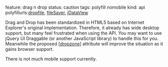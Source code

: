 feature: drag n drop
status: caution
tags: polyfill nomobile
kind: api
polyfillurls:[dropfile](https://github.com/MrSwitch/dropfile), [fileSaver](https://github.com/eligrey/FileSaver.js), [jDataView](https://github.com/vjeux/jDataView)

Drag and Drop has been standardized in HTML5 based on Internet Explorer's original implementation. Therefore, it already has wide desktop support, but many feel frustrated when using the API. You may want to use jQuery UI Draggable (or another JavaScript library) to handle this for you. Meanwhile the proposed [[dropzone]](http://www.whatwg.org/specs/web-apps/current-work/multipage/dnd.html#the-dropzone-attribute) attribute will improve the situation as it gains browser support.

There is not much mobile support currently.
